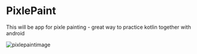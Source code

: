 # PixlePaint
This will be app for pixle painting - great way to practice kotlin together with android


![pixlepaintimage](https://user-images.githubusercontent.com/34707669/66255520-031abe00-e78d-11e9-8120-d1030ae3cac2.jpg)

